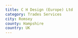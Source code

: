 ```yaml
---
title: C H Design (Europe) Ltd
category: Trades Services
city: Romsey
county: Hampshire
country: UK
---
```

